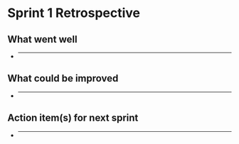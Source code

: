 # Sprint 1 Retrospective

## What went well
- ___

## What could be improved
- ___

## Action item(s) for next sprint
- ___
